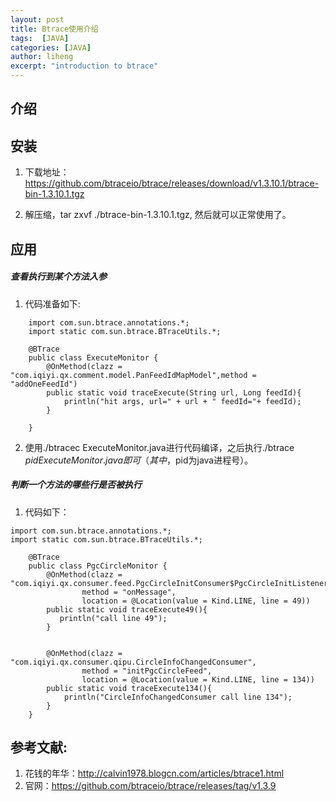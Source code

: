 ```yaml
---
layout: post
title: Btrace使用介绍
tags:  [JAVA]
categories: [JAVA]
author: liheng
excerpt: "introduction to btrace"
---
```

## 介绍

## 安装

1. 下载地址：https://github.com/btraceio/btrace/releases/download/v1.3.10.1/btrace-bin-1.3.10.1.tgz

2. 解压缩，tar zxvf ./btrace-bin-1.3.10.1.tgz, 然后就可以正常使用了。

## 应用

##### 查看执行到某个方法入参
1. 代码准备如下:

```
    import com.sun.btrace.annotations.*;
    import static com.sun.btrace.BTraceUtils.*;
    
    @BTrace
    public class ExecuteMonitor {
        @OnMethod(clazz = "com.iqiyi.qx.comment.model.PanFeedIdMapModel",method = "addOneFeedId")
        public static void traceExecute(String url, Long feedId){
            println("hit args, url=" + url + " feedId="+ feedId);
        }
    
    }
```

2. 使用./btracec ExecuteMonitor.java进行代码编译，之后执行./btrace $pid ExecuteMonitor.java即可（其中，$pid为java进程号）。

##### 判断一个方法的哪些行是否被执行
1. 代码如下：

```
import com.sun.btrace.annotations.*;
import static com.sun.btrace.BTraceUtils.*;
 
    @BTrace
    public class PgcCircleMonitor {
        @OnMethod(clazz = "com.iqiyi.qx.consumer.feed.PgcCircleInitConsumer$PgcCircleInitListener",
                method = "onMessage",
                location = @Location(value = Kind.LINE, line = 49))
        public static void traceExecute49(){
           println("call line 49");
        }
     
     
        @OnMethod(clazz = "com.iqiyi.qx.consumer.qipu.CircleInfoChangedConsumer",
                method = "initPgcCircleFeed",
                location = @Location(value = Kind.LINE, line = 134))
        public static void traceExecute134(){
            println("CircleInfoChangedConsumer call line 134");
        }
    }
  ```

## 参考文献:
1. 花钱的年华：http://calvin1978.blogcn.com/articles/btrace1.html
2. 官网：https://github.com/btraceio/btrace/releases/tag/v1.3.9
